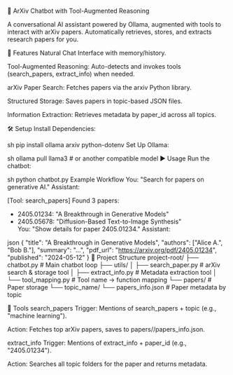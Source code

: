 🧠 ArXiv Chatbot with Tool-Augmented Reasoning

A conversational AI assistant powered by Ollama, augmented with tools to interact with arXiv papers. Automatically retrieves, stores, and extracts research papers for you.

🚀 Features
Natural Chat Interface with memory/history.

Tool-Augmented Reasoning: Auto-detects and invokes tools (search_papers, extract_info) when needed.

arXiv Paper Search: Fetches papers via the arxiv Python library.

Structured Storage: Saves papers in topic-based JSON files.

Information Extraction: Retrieves metadata by paper_id across all topics.

🛠️ Setup
Install Dependencies:

sh
pip install ollama arxiv python-dotenv
Set Up Ollama:

sh
ollama pull llama3  # or another compatible model
▶️ Usage
Run the chatbot:

sh
python chatbot.py
Example Workflow
You: "Search for papers on generative AI."
Assistant:

[Tool: search_papers] Found 3 papers:  
- 2405.01234: "A Breakthrough in Generative Models"  
- 2405.05678: "Diffusion-Based Text-to-Image Synthesis"  
You: "Show details for paper 2405.01234."
Assistant:

json
{
  "title": "A Breakthrough in Generative Models",
  "authors": ["Alice A.", "Bob B."],
  "summary": "...",
  "pdf_url": "https://arxiv.org/pdf/2405.01234",
  "published": "2024-05-12"
}
📁 Project Structure
project-root/
├── chatbot.py                # Main chatbot loop
├── utils/
│   ├── search_paper.py       # arXiv search & storage tool
│   ├── extract_info.py       # Metadata extraction tool
│   └── tool_mapping.py       # Tool name → function mapping
└── papers/                   # Paper storage
    └── topic_name/
        └── papers_info.json  # Paper metadata by topic

🔧 Tools
search_papers
Trigger: Mentions of search_papers + topic (e.g., "machine learning").

Action: Fetches top arXiv papers, saves to papers/<topic>/papers_info.json.

extract_info
Trigger: Mentions of extract_info + paper_id (e.g., "2405.01234").

Action: Searches all topic folders for the paper and returns metadata.